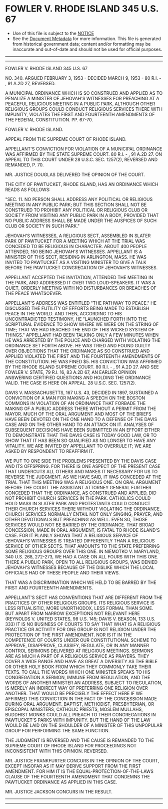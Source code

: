 ---
---

# FOWLER V. RHODE ISLAND 345 U.S. 67

* Use of this file is subject to the [NOTICE](https://github.com/publicdocs/notice/blob/master/NOTICE)
* See the [Document Metadata](../../../) for more information.
  This file is generated from historical government data; content and/or formatting may be inaccurate and out-of-date and should not be used for official purposes.

----------
----------

FOWLER V. RHODE ISLAND 345 U.S. 67

NO. 340.  ARGUED FEBRUARY 3, 1953 - DECIDED MARCH 9, 1953 - 80 R.I. - , 91 A.2D 27, REVERSED.

A MUNICIPAL ORDINANCE WHICH IS SO CONSTRUED AND APPLIED AS TO PENALIZE A MINISTER OF JEHOVAH'S WITNESSES FOR PREACHING AT A PEACEFUL RELIGIOUS MEETING IN A PUBLIC PARK, ALTHOUGH OTHER RELIGIOUS GROUPS COULD CONDUCT RELIGIOUS SERVICES THERE WITH IMPUNITY, VIOLATES THE FIRST AND FOURTEENTH AMENDMENTS OF THE FEDERAL CONSTITUTION.  PP. 67-70.

FOWLER V. RHODE ISLAND.

APPEAL FROM THE SUPREME COURT OF RHODE ISLAND.

APPELLANT'S CONVICTION FOR VIOLATION OF A MUNICIPAL ORDINANCE WAS AFFIRMED BY THE STATE SUPREME COURT.  80 R.I. - , 91 A.2D 27.  ON APPEAL TO THIS COURT UNDER 28 U.S.C. SEC. 1257(2), REVERSED AND REMANDED, P. 70.

MR. JUSTICE DOUGLAS DELIVERED THE OPINION OF THE COURT.

THE CITY OF PAWTUCKET, RHODE ISLAND, HAS AN ORDINANCE WHICH READS AS FOLLOWS:

"SEC. 11.  NO PERSON SHALL ADDRESS ANY POLITICAL OR RELIGIOUS MEETING IN ANY PUBLIC PARK; BUT THIS SECTION SHALL NOT BE CONSTRUED TO PROHIBIT ANY POLITICAL OR RELIGIOUS CLUB OR SOCIETY FROM VISITING ANY PUBLIC PARK IN A BODY, PROVIDED THAT NO PUBLIC ADDRESS SHALL BE MADE UNDER THE AUSPICES OF SUCH CLUB OR SOCIETY IN SUCH PARK."

JEHOVAH'S WITNESSES, A RELIGIOUS SECT, ASSEMBLED IN SLATER PARK OF PAWTUCKET FOR A MEETING WHICH AT THE TRIAL WAS CONCEDED TO BE RELIGIOUS IN CHARACTER.  ABOUT 400 PEOPLE ATTENDED, 150 BEING JEHOVAH'S WITNESSES.  APPELLANT IS A MINISTER OF THIS SECT, RESIDING IN ARLINGTON, MASS.  HE WAS INVITED TO PAWTUCKET AS A VISITING MINISTER TO GIVE A TALK BEFORE THE PAWTUCKET CONGREGATION OF JEHOVAH'S WITNESSES.

APPELLANT ACCEPTED THE INVITATION, ATTENDED THE MEETING IN THE PARK, AND ADDRESSED IT OVER TWO LOUD-SPEAKERS.  IT WAS A QUIET, ORDERLY MEETING WITH NO DISTURBANCES OR BREACHES OF THE PEACE WHATSOEVER.

APPELLANT'S ADDRESS WAS ENTITLED "THE PATHWAY TO PEACE."  HE DISCUSSED THE FUTILITY OF EFFORTS BEING MADE TO ESTABLISH PEACE IN THE WORLD.  AND THEN, ACCORDING TO HIS UNCONTRADICTED TESTIMONY, HE "LAUNCHED FORTH INTO THE SCRIPTURAL EVIDENCE TO SHOW WHERE WE WERE ON THE STRING OF TIME; THAT WE HAD REACHED THE END OF THIS WICKED SYSTEM OF THINGS."  APPELLANT HAD BEEN TALKING ONLY A FEW MINUTES WHEN HE WAS ARRESTED BY THE POLICE AND CHARGED WITH VIOLATING THE ORDINANCE SET FORTH ABOVE.  HE WAS TRIED AND FOUND GUILTY OVER OBJECTIONS THAT THE ORDINANCE AS SO CONSTRUED AND APPLIED VIOLATED THE FIRST AND THE FOURTEENTH AMENDMENTS OF THE CONSTITUTION.  HE WAS FINED $5.  HIS CONVICTION WAS AFFIRMED BY THE RHODE ISLAND SUPREME COURT.  80 R.I. - , 91 A.2D 27.  AND SEE FOWLER V. STATE, 79 R.I. 16, 83 A.2D 67, AN EARLIER OPINION ANSWERING CERTIFIED QUESTIONS AND HOLDING THE ORDINANCE VALID.  THE CASE IS HERE ON APPEAL.  28 U.S.C.  SEC. 1257(2).

DAVIS V. MASSACHUSETTS, 167 U.S. 43, DECIDED IN 1897, SUSTAINED A CONVICTION OF A MAN FOR MAKING A SPEECH ON THE BOSTON COMMONS IN VIOLATION OF AN ORDINANCE THAT FORBADE THE MAKING OF A PUBLIC ADDRESS THERE WITHOUT A PERMIT FROM THE MAYOR.  MUCH OF THE ORAL ARGUMENT AND MOST OF THE BRIEFS HAVE BEEN DEVOTED ON THE ONE HAND TO A DEFENSE OF THE DAVIS CASE AND ON THE OTHER HAND TO AN ATTACK ON IT.  ANALYSES OF SUBSEQUENT DECISIONS HAVE BEEN SUBMITTED IN AN EFFORT EITHER TO DEMONSTRATE THAT THE DAVIS CASE IS TODAY GOOD LAW, OR TO SHOW THAT IT HAS BEEN SO QUALIFIED AS NO LONGER TO HAVE ANY VITALITY.  WE ARE INVITED BY APPELLANT TO OVERRULE IT; WE ARE ASKED BY RESPONDENT TO REAFFIRM IT.

WE PUT TO ONE SIDE THE PROBLEMS PRESENTED BY THE DAVIS CASE AND ITS OFFSPRING.  FOR THERE IS ONE ASPECT OF THE PRESENT CASE THAT UNDERCUTS ALL OTHERS AND MAKES IT NECESSARY FOR US TO REVERSE THE JUDGMENT.  AS WE HAVE SAID, IT WAS CONCEDED AT THE TRIAL THAT THIS MEETING WAS A RELIGIOUS ONE.  ON ORAL ARGUMENT BEFORE THE COURT THE ASSISTANT ATTORNEY GENERAL FURTHER CONCEDED THAT THE ORDINANCE, AS CONSTRUED AND APPLIED, DID NOT PROHIBIT CHURCH SERVICES IN THE PARK.  CATHOLICS COULD HOLD MASS IN SLATER PARK AND PROTESTANTS COULD CONDUCT THEIR CHURCH SERVICES THERE WITHOUT VIOLATING THE ORDINANCE.  CHURCH SERVICES NORMALLY ENTAIL NOT ONLY SINGING, PRAYER, AND OTHER DEVOTIONALS BUT PREACHING AS WELL.  EVEN SO, THOSE SERVICES WOULD NOT BE BARRED BY THE ORDINANCE.  THAT BROAD CONCESSION, MADE IN ORAL ARGUMENT, IS FATAL TO RHODE ISLAND'S CASE.  FOR IT PLAINLY SHOWS THAT A RELIGIOUS SERVICE OF JEHOVAH'S WITNESSES IS TREATED DIFFERENTLY THAN A RELIGIOUS SERVICE OF OTHER SECTS.  THAT AMOUNTS TO THE STATE PREFERRING SOME RELIGIOUS GROUPS OVER THIS ONE.  IN NIEMOTKO V. MARYLAND, 340 U.S. 268, 272-273, WE HAD A CASE ON ALL FOURS WITH THIS ONE.  THERE A PUBLIC PARK, OPEN TO ALL RELIGIOUS GROUPS, WAS DENIED JEHOVAH'S WITNESSES BECAUSE OF THE DISLIKE WHICH THE LOCAL OFFICIALS HAD OF THESE PEOPLE AND THEIR VIEWS.

THAT WAS A DISCRIMINATION WHICH WE HELD TO BE BARRED BY THE FIRST AND FOURTEENTH AMENDMENTS.

APPELLANT'S SECT HAS CONVENTIONS THAT ARE DIFFERENT FROM THE PRACTICES OF OTHER RELIGIOUS GROUPS.  ITS RELIGIOUS SERVICE IS LESS RITUALISTIC, MORE UNORTHODOX, LESS FORMAL THAN SOME.  BUT APART FROM NARROW EXCEPTIONS NOT RELEVANT HERE (REYNOLDS V. UNITED STATES, 98 U.S. 145; DAVIS V. BEASON, 133 U.S. 333) IT IS NO BUSINESS OF COURTS TO SAY THAT WHAT IS A RELIGIOUS PRACTICE OR ACTIVITY FOR ONE GROUP IS NOT RELIGION UNDER THE PROTECTION OF THE FIRST AMENDMENT.  NOR IS IT IN THE COMPETENCE OF COURTS UNDER OUR CONSTITUTIONAL SCHEME TO APPROVE, DISAPPROVE, CLASSIFY, REGULATE, OR IN ANY MANNER CONTROL SERMONS DELIVERED AT RELIGIOUS MEETINGS.  SERMONS ARE AS MUCH A PART OF A RELIGIOUS SERVICE AS PRAYERS.  THEY COVER A WIDE RANGE AND HAVE AS GREAT A DIVERSITY AS THE BIBLE OR OTHER HOLY BOOK FROM WHICH THEY COMMONLY TAKE THEIR TEXTS.  TO CALL THE WORDS WHICH ONE MINISTER SPEAKS TO HIS CONGREGATION A SERMON, IMMUNE FROM REGULATION, AND THE WORDS OF ANOTHER MINISTER AN ADDRESS, SUBJECT TO REGULATION, IS MERELY AN INDIRECT WAY OF PREFERRING ONE RELIGION OVER ANOTHER.  THAT WOULD BE PRECISELY THE EFFECT HERE IF WE AFFIRMED THIS CONVICTION IN THE FACT OF THE CONCESSION MADE DURING ORAL ARGUMENT.  BAPTIST, METHODIST, PRESBYTERIAN, OR EPISCOPAL MINISTERS, CATHOLIC PRIESTS, MOSLEM MULLAHS, BUDDHIST MONKS COULD ALL PREACH TO THEIR CONGREGATIONS IN PAWTUCKET'S PARKS WITH IMPUNITY.  BUT THE HAND OF THE LAW WOULD BE LAID ON THE SHOULDER OF A MINISTER OF THIS UNPOPULAR GROUP FOR PERFORMING THE SAME FUNCTION.

THE JUDGMENT IS REVERSED AND THE CAUSE IS REMANDED TO THE SUPREME COURT OF RHODE ISLAND FOR PROCEEDINGS NOT INCONSISTENT WITH THIS OPINION.  REVERSED.

MR. JUSTICE FRANKFURTER CONCURS IN THE OPINION OF THE COURT, EXCEPT INSOFAR AS IT MAY DERIVE SUPPORT FROM THE FIRST AMENDMENT.  FOR HIM IT IS THE EQUAL-PROTECTION-OF-THE-LAWS CLAUSE OF THE FOURTEENTH AMENDMENT THAT CONDEMNS THE PAWTUCKET ORDINANCE AS APPLIED IN THIS CASE.

MR. JUSTICE JACKSON CONCURS IN THE RESULT.


----------
----------

